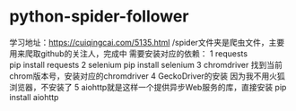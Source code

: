# python-spider-follower
学习地址：https://cuiqingcai.com/5135.html
/spider文件夹是爬虫文件，主要用来爬取github的关注人，完成中
需要安装对应的依赖：
  1 requests 	
    pip install requests
  2 selenium
    pip install selenium
  3 chromdriver
    找到当前chrom版本号，安装对应的chromdriver
  4 GeckoDriver的安装
    因为我不用火狐浏览器，不安装了
  5 aiohttp就是这样一个提供异步Web服务的库，直接安装 pip install aiohttp
